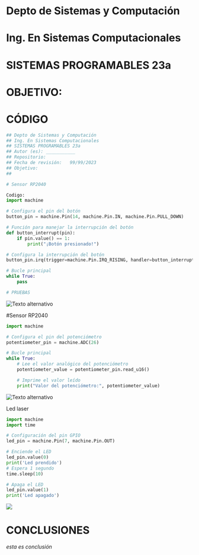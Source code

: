 # Depto de Sistemas y Computación
# Ing. En Sistemas Computacionales
# SISTEMAS PROGRAMABLES 23a


# OBJETIVO:


# CÓDIGO
```python
## Depto de Sistemas y Computación
## Ing. En Sistemas Computacionales
## SISTEMAS PROGRAMABLES 23a
## Autor (es): ___________
## Repositorio:  
## Fecha de revisión:   99/99/2023
## Objetivo:
##   

# Sensor RP2040

Codigo:
import machine

# Configura el pin del botón
button_pin = machine.Pin(14, machine.Pin.IN, machine.Pin.PULL_DOWN)

# Función para manejar la interrupción del botón
def button_interrupt(pin):
    if pin.value() == 1:
        print("¡Botón presionado!")

# Configura la interrupción del botón
button_pin.irq(trigger=machine.Pin.IRQ_RISING, handler=button_interrupt)

# Bucle principal
while True:
    pass

# PRUEBAS

```
![Texto alternativo](https://scontent.ftij1-2.fna.fbcdn.net/v/t1.15752-9/344301652_100384643068951_3791336422858187356_n.png?_nc_cat=106&ccb=1-7&_nc_sid=ae9488&_nc_ohc=6-69AexMVbkAX8Mqudk&_nc_ht=scontent.ftij1-2.fna&oh=03_AdSZt4PXZIdRq495ywLauZXxLxLr5DLUxK5q-e1aV6vqJA&oe=64890BF7)






#Sensor RP2040
```python
import machine

# Configura el pin del potenciómetro
potentiometer_pin = machine.ADC(26)

# Bucle principal
while True:
    # Lee el valor analógico del potenciómetro
    potentiometer_value = potentiometer_pin.read_u16()

    # Imprime el valor leído
    print("Valor del potenciómetro:", potentiometer_value)


```
![Texto alternativo](https://scontent.ftij1-1.fna.fbcdn.net/v/t1.15752-9/344301214_1264726620834552_3319900546932863438_n.png?_nc_cat=110&ccb=1-7&_nc_sid=ae9488&_nc_ohc=_06ySVvvLJ4AX-l0-vd&_nc_ht=scontent.ftij1-1.fna&oh=03_AdSGw1HjAWfefChq4z0SGgbPURZDRsS6QRqTgzXbcJms6Q&oe=648918F5)

Led laser

```python
import machine
import time

# Configuración del pin GPIO
led_pin = machine.Pin(7, machine.Pin.OUT)

# Enciende el LED
led_pin.value(0)
print('Led prendido')
# Espera 1 segundo
time.sleep(10)

# Apaga el LED
led_pin.value(1)
print('Led apagado')

```

![]([https://www.snapon.co.za/images/thumbs/default-image_550.png](https://scontent.ftij1-2.fna.fbcdn.net/v/t1.15752-9/344300433_256959086837359_952338236435345702_n.png?_nc_cat=103&ccb=1-7&_nc_sid=ae9488&_nc_ohc=bBfD9If0DjYAX8lo8CL&_nc_ht=scontent.ftij1-2.fna&oh=03_AdREC2fYyh8bN-zrEjFjlTBdyQ0eZrONQfkC-qv5NfWijg&oe=648946F0))

# CONCLUSIONES
_esta es conclusión_
